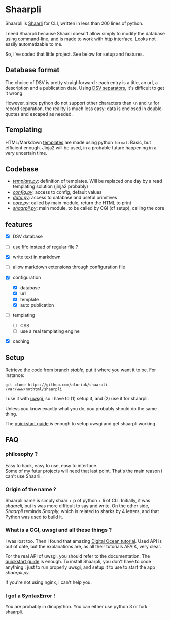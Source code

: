 # Shaarpli
Shaarpli is [Shaarli](http://shaarli.fr) for CLI, written in less than 200 lines of python.

I need Shaarpli because Shaarli doesn't allow simply to modify the database using command-line,
and is made to work with http interface. Looks not easily automatizable to me.

So, i've coded that little project. See below for setup and features.


## Database format
The choice of DSV is pretty straighforward : each entry is a title, an url, a description and a publication date.
Using [DSV separators](https://en.wikipedia.org/wiki/Delimiter#ASCII_delimited_text), it's difficult to get it wrong.

However, since python do not support other characters than `\n` and `\n`
for record separation, the reality is much less easy: data is enclosed in
double-quotes and escaped as needed.


## Templating
HTML/Markdown [templates](templates/) are made using python `format`. Basic, but efficient enough.
Jinja2 will be used, in a probable future happening in a very uncertain time.


## Codebase
- *[template.py](shaarpli/template.py)*: definition of templates. Will be replaced one day by a read templating solution (jinja2 probably)
- *[config.py](shaarpli/config.py)*: access to config, default values
- *[data.py](shaarpli/data.py)*: access to database and useful primitives
- *[core.py](shaarpli/core.py)*: called by main module, return the HTML to print
- *[shaarpli.py](shaarpli/shaarpli.py)*: main module, to be called by CGI (cf setup), calling the core

## features
- [x] DSV database
- [ ] [use fifo](https://docs.python.org/3/library/os.html) instead of regular file ?
- [x] write text in markdown
- [ ] allow markdown extensions through configuration file
- [x] configuration
    - [x] database
    - [x] url
    - [x] template
    - [x] auto publication
- [ ] templating
    - [ ] CSS
    - [ ] use a real templating engine
- [x] caching


## Setup
Retrieve the code from branch *stable*, put it where you want it to be. For instance:

    git clone https://github.com/aluriak/shaarpli  /var/www/nothtml/shaarpli

I use it with [uwsgi](http://uwsgi-docs.readthedocs.io/en/latest/index.html), so i have to (1) setup it, and (2) use it for shaarpli.

Unless you know exactly what you do, you probably should do the same thing.

The [quickstart guide](http://uwsgi-docs.readthedocs.io/en/latest/WSGIquickstart.html) is enough to setup uwsgi and get shaarpli working.



## FAQ
### philosophy ?
Easy to hack, easy to use, easy to interface.  
Some of my futur projects will need that last point. That's the main reason i can't use Shaarli.

### Origin of the name ?
Shaarpli name is simply shaar + p of python + li of CLI. Initially, it was *shaarcli*, but is was more difficult to say and write.
On the other side, *Shaarpli* reminds *Sharply*, which is related to sharks by 4 letters, and that Python was used to build it.

### What is a CGI, uwsgi and all these things ?
I was lost too. Then i found that amazing [Digital Ocean tutorial](https://www.digitalocean.com/community/tutorials/how-to-set-up-uwsgi-and-nginx-to-serve-python-apps-on-ubuntu-14-04).
Used API is out of date, but the explanations are, as all their tutorials AFAIK, very clear.  

For the real API of uwsgi, you should refer to the documentation. The [quickstart guide](http://uwsgi-docs.readthedocs.io/en/latest/WSGIquickstart.html) is enough.
To install Shaarpli, you don't have to code anything : just to run properly uwsgi, and setup it to use to start the app *shaarpli.py*.

If you're not using nginx, i can't help you.

### I got a SyntaxError !
You are probably in dinopython. You can either use python 3 or fork shaarpli.
